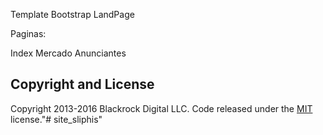 Template Bootstrap LandPage

Paginas:

Index
Mercado
Anunciantes


## Copyright and License

Copyright 2013-2016 Blackrock Digital LLC. Code released under the [MIT](https://github.com/BlackrockDigital/startbootstrap-creative/blob/gh-pages/LICENSE) license."# site_sliphis" 
